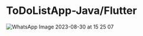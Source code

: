 # ToDoListApp-Java/Flutter
![WhatsApp Image 2023-08-30 at 15 25 07](https://github.com/JayaprakashGedela/ToDoListApp-Java-Flutter/assets/111943055/d15dd68f-0e04-46fe-a4dc-eb6bba8cc64e)
